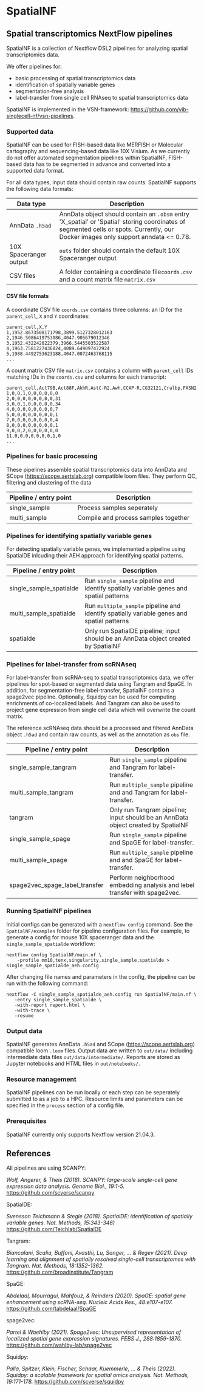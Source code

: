 # SpatialNF

## Spatial transcriptomics NextFlow pipelines

SpatialNF is a collection of Nextflow DSL2 pipelines for analyzing spatial transcriptomics data.

We offer pipelines for:
- basic processing of spatial transcriptomics data
- identification of spatially variable genes
- segmentation-free analysis
- label-transfer from single cell RNAseq to spatial transcriptomics data

SpatialNF is implemented in the VSN-framework: https://github.com/vib-singlecell-nf/vsn-pipelines.

### Supported data

SpatialNF can be used for FISH-based data like MERFISH or Molecular cartography and sequencing-based data like 10X Visium. As we currently do not offer automated segmentation pipelines within SpatialNF, FISH-based data has to be segmented in advance and converted into a supported data format.

For all data types, input data should contain raw counts. SpatialNF supports the following data formats:

| Data type  | Description |
| ------------- | ------------- |
| AnnData `.h5ad`  | AnnData object should contain an `.obsm` entry 'X_spatial' or 'Spatial' storing coordinates of segmented cells or spots. Currently, our Docker images only support anndata <= 0.78. |
| 10X Spaceranger output | `outs` folder should contain the default 10X Spaceranger output |
| CSV files | A folder containing a coordinate file`coords.csv` and a count matrix file `matrix.csv`|

#### CSV file formats

A coordinate CSV file `coords.csv` contains three columns: an ID for the `parent_cell`, `X` and  `Y` coordinates:

```
parent_cell,X,Y
1,1952.8673508171798,3899.5127328012163
2,1946.5086419753086,4047.905679012346
3,1952.432242022379,3966.5445503522587
4,1963.7581227436824,4089.649097472924
5,1988.4492753623188,4047.0072463768115
...
```

A count matrix CSV file `matrix.csv` contains a column with `parent_cell` IDs matching IDs in the `coords.csv` and columns for each transcript:

```
parent_cell,Act79B,Act88F,AkhR,AstC-R2,Awh,CCAP-R,CG32121,Cralbp,FASN2
1,0,0,1,0,0,0,0,0,0
2,0,0,0,0,0,0,0,0,31
3,0,0,1,0,0,0,0,0,34
4,0,0,0,0,0,0,0,0,7
5,0,0,0,0,0,0,0,0,1
7,0,0,0,0,0,0,0,0,4
8,0,0,0,0,0,0,0,0,1
9,0,0,2,0,0,0,0,0,0
11,0,0,0,0,0,0,0,1,0
...
```

### Pipelines for basic processing

These pipelines assemble spatial transcriptomics data into AnnData and SCope (https://scope.aertslab.org) compatible loom files. They perform QC, filtering and clustering of the data

| Pipeline / entry point  | Description |
| ------------- | ------------- |
| single_sample | Process samples seperately |
| multi_sample | Compile and process samples together |

### Pipelines for identifying spatially variable genes

For detecting spatially variable genes, we implemented a pipeline using SpatialDE inlcuding their AEH approach for identifying spatial patterns.

| Pipeline / entry point  | Description |
| ------------- | ------------- |
| single_sample_spatialde | Run `single_sample` pipeline and identify spatially variable genes and spatial patterns |
| multi_sample_spatialde | Run `multiple_sample` pipeline and identify spatially variable genes and spatial patterns |
| spatialde | Only run SpatialDE pipeline; input should be an AnnData object created by SpatialNF |


### Pipelines for label-transfer from scRNAseq

For label-transfer from scRNA-seq to spatial transcriptomics data, we offer pipelines for spot-based or segmented data using Tangram and SpaGE.
In addition, for segmentation-free label-transfer, SpatialNF contains a spage2vec pipeline.
Optionally, Squidpy can be used for computing enrichments of co-localized labels.
And Tangram can also be used to project gene expression from single cell data which will overwrite the count matrix.

The reference scRNAseq data should be a processed and filtered AnnData object `.h5ad` and contain raw counts, as well as the annotation as `obs` file.

| Pipeline / entry point  | Description |
| ------------- | ------------- |
| single_sample_tangram | Run `single_sample` pipeline and Tangram for label-transfer. |
| multi_sample_tangram | Run `multiple_sample` pipeline and and Tangram for label-transfer. |
| tangram | Only run Tangram pipeline; input should be an AnnData object created by SpatialNF |
| single_sample_spage | Run `single_sample` pipeline and SpaGE for label-transfer. |
| multi_sample_spage | Run `multiple_sample` pipeline and and SpaGE for label-transfer. |
| spage2vec_spage_label_transfer | Perform neighborhood embedding analysis and lebel transfer with spage2vec. |


### Running SpatialNF pipelines

Initial configs can be generated with a `nextflow config` command. See the `SpatialNF/examples` folder for pipeline configuration files.
For example, to generate a config for mouse 10X spaceranger data and the `single_sample_spatialde` workflow:

```
nextflow config SpatialNF/main.nf \
    -profile mm10,tenx,singularity,single_sample,spatialde > single_sample_spatialde_aeh.config
```

After changing file names and parameters in the config, the pipeline can be run with the following command:

```
nextflow -C single_sample_spatialde_aeh.config run SpatialNF/main.nf \
   -entry single_sample_spatialde \
   -with-report report.html \
   -with-trace \
   -resume
```


### Output data

SpatialNF generates AnnData `.h5ad` and SCope (https://scope.aertslab.org) compatible loom `.loom` files.
Output data are written to `out/data/` including intermediate data files `out/data/intermediate/`.
Reports are stored as Jupyter notebooks and HTML files in `out/notebooks/`.


### Resource management

SpatialNF pipelines can be run locally or each step can be seperately submitted to as a job to a HPC.
Resource limits and parameters can be specified in the `process` section of a config file.


### Prerequisites

SpatialNF currently only supports Nextflow version 21.04.3.


## References

All pipelines are using SCANPY:

_Wolf, Angerer, & Theis (2018). SCANPY: large-scale single-cell gene expression data analysis. Genome Biol., 19:1-5._
https://github.com/scverse/scanpy

SpatialDE:

_Svensson Teichmann & Stegle (2018). SpatialDE: identification of spatially variable genes. Nat. Methods, 15:343-346)_
https://github.com/Teichlab/SpatialDE

Tangram:

_Biancalani, Scalia, Buffoni, Avasthi, Lu, Sanger, ... & Regev (2021). Deep learning and alignment of spatially resolved single-cell transcriptomes with Tangram. Nat. Methods, 18:1352-1362._
https://github.com/broadinstitute/Tangram

SpaGE:

_Abdelaal, Mourragui, Mahfouz, & Reinders (2020). SpaGE: spatial gene enhancement using scRNA-seq. Nucleic Acids Res., 48:e107-e107._
https://github.com/tabdelaal/SpaGE

spage2vec:

_Partel & Waehlby (2021). Spage2vec: Unsupervised representation of localized spatial gene expression signatures. FEBS J., 288:1859-1870._
https://github.com/wahlby-lab/spage2vec

Squidpy:

_Palla, Spitzer, Klein, Fischer, Schaar, Kuemmerle, ... & Theis (2022). Squidpy: a scalable framework for spatial omics analysis. Nat. Methods, 19:171-178._
https://github.com/scverse/squidpy
